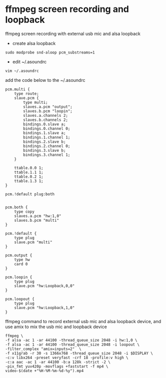 # ffmpeg screen recording and loopback

ffmpeg screen recording with external usb mic and alsa loopback

* create alsa loopback

```
sudo modprobe snd-aloop pcm_substreams=1
```

* edit ~/.asoundrc 

```
vim ~/.asoundrc
```

add the code below to the ~/.asoundrc

```
pcm.multi {
    type route;
    slave.pcm {
        type multi;
        slaves.a.pcm "output";
        slaves.b.pcm "loopin";
        slaves.a.channels 2;
        slaves.b.channels 2;
        bindings.0.slave a;
        bindings.0.channel 0;
        bindings.1.slave a;
        bindings.1.channel 1;
        bindings.2.slave b;
        bindings.2.channel 0;
        bindings.3.slave b;
        bindings.3.channel 1;
    }

    ttable.0.0 1;
    ttable.1.1 1;
    ttable.0.2 1;
    ttable.1.3 1;
}

pcm.!default plug:both


pcm.both {
    type copy
    slaves.a.pcm "hw:1,0"
    slaves.b.pcm "multi"
}

pcm.!default {
	type plug
	slave.pcm "multi"
} 

pcm.output {
	type hw
	card 0
}

pcm.loopin {
	type plug
	slave.pcm "hw:Loopback,0,0"
}

pcm.loopout {
	type plug
	slave.pcm "hw:Loopback,1,0"
}
```

ffmpeg command to record external usb mic and alsa loopback device,
and use amix to mix the usb mic and loopback device

```
ffmpeg \
-f alsa -ac 1 -ar 44100 -thread_queue_size 2048 -i hw:1,0 \
-f alsa -ac 1 -ar 44100 -thread_queue_size 2048 -i loopout \
-filter_complex "amix=inputs=2"  \
-f x11grab -r 30 -s 1366x768 -thread_queue_size 2048 -i $DISPLAY \
-c:v libx264 -preset veryfast -crf 18 -profile:v high \
-c:a aac -ac 1 -ar 44100 -b:a 128k -strict -2 \
-pix_fmt yuv420p -movflags +faststart -f mp4 \
video-$(date +"%H-%M-%m-%d-%y").mp4
```
